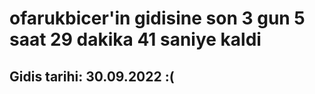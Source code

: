 # ofarukbicer'in gidisine son 3 gun 5 saat 29 dakika 41 saniye kaldi

## Gidis tarihi: 30.09.2022 :(